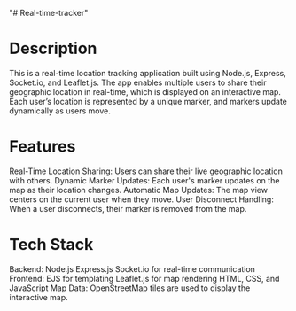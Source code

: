 "# Real-time-tracker" 
# Description
This is a real-time location tracking application built using Node.js, Express, Socket.io, and Leaflet.js. The app enables multiple users to share their geographic location in real-time, which is displayed on an interactive map. Each user’s location is represented by a unique marker, and markers update dynamically as users move.

# Features
Real-Time Location Sharing: Users can share their live geographic location with others.
Dynamic Marker Updates: Each user's marker updates on the map as their location changes.
Automatic Map Updates: The map view centers on the current user when they move.
User Disconnect Handling: When a user disconnects, their marker is removed from the map.

# Tech Stack
Backend:
Node.js
Express.js
Socket.io for real-time communication
Frontend:
EJS for templating
Leaflet.js for map rendering
HTML, CSS, and JavaScript
Map Data: OpenStreetMap tiles are used to display the interactive map.
